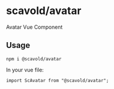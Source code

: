 # scavold/avatar

Avatar Vue Component

## Usage

```
npm i @scavold/avatar
```

In your vue file:
```
import ScAvatar from "@scavold/avatar";
```